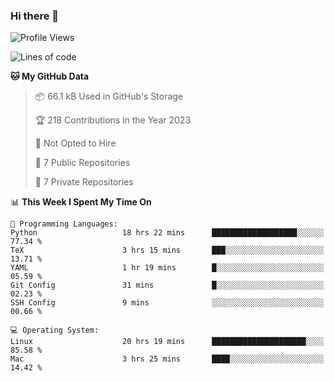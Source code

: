 ### Hi there 👋

<!--
**huayuan4396/huayuan4396** is a ✨ _special_ ✨ repository because its `README.md` (this file) appears on your GitHub profile.

Here are some ideas to get you started:

- 🔭 I’m currently working on ...
- 🌱 I’m currently learning ...
- 👯 I’m looking to collaborate on ...
- 🤔 I’m looking for help with ...
- 💬 Ask me about ...
- 📫 How to reach me: ...
- 😄 Pronouns: ...
- ⚡ Fun fact: ...
-->

<!--START_SECTION:waka-->
![Profile Views](http://img.shields.io/badge/Profile%20Views-0-blue)

![Lines of code](https://img.shields.io/badge/From%20Hello%20World%20I%27ve%20Written-187.1%20thousand%20lines%20of%20code-blue)

**🐱 My GitHub Data** 

> 📦 66.1 kB Used in GitHub's Storage 
 > 
> 🏆 218 Contributions in the Year 2023
 > 
> 🚫 Not Opted to Hire
 > 
> 📜 7 Public Repositories 
 > 
> 🔑 7 Private Repositories 
 > 
📊 **This Week I Spent My Time On** 

```text
💬 Programming Languages: 
Python                   18 hrs 22 mins      ███████████████████░░░░░░   77.34 % 
TeX                      3 hrs 15 mins       ███░░░░░░░░░░░░░░░░░░░░░░   13.71 % 
YAML                     1 hr 19 mins        █░░░░░░░░░░░░░░░░░░░░░░░░   05.59 % 
Git Config               31 mins             █░░░░░░░░░░░░░░░░░░░░░░░░   02.23 % 
SSH Config               9 mins              ░░░░░░░░░░░░░░░░░░░░░░░░░   00.66 % 

💻 Operating System: 
Linux                    20 hrs 19 mins      █████████████████████░░░░   85.58 % 
Mac                      3 hrs 25 mins       ████░░░░░░░░░░░░░░░░░░░░░   14.42 % 
```


<!--END_SECTION:waka-->
